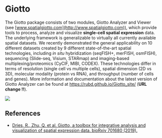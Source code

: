 
<!-- README.md is generated from README.Rmd. Please edit that file -->

<!-- This line is from RStudio -->

# Giotto

<!-- badges: start -->

<!-- badges: end -->

The Giotto package consists of two modules, Giotto Analyzer and Viewer
(see [www.spatialgiotto.com](http://www.spatialgiotto.com)), which
provide tools to process, analyze and visualize **single-cell spatial
expression** data. The underlying framework is generalizable to
virtually all currently available spatial datasets. We recently
demonstrated the general applicability on 10 different datasets created
by 9 different state-of-the-art spatial technologies, including *in
situ* hybridization (seqFISH+, merFISH, osmFISH), sequencing (Slide-seq,
Visium, STARmap) and imaging-based multiplexing/proteomics (CyCIF, MIBI,
CODEX). These technologies differ in terms of resolution (single cell vs
multiple cells), spatial dimension (2D vs 3D), molecular modality
(protein vs RNA), and throughput (number of cells and genes). More
information and documentation about the latest version of Giotto
Analyzer can be found at <https://rubd.github.io/Giotto_site/> (**URL
change \!\!**).

<img src="inst/images/general_figs/overview_datasets.png" />

## References

  - [Dries, R., Zhu, Q. et al. Giotto, a toolbox for integrative
    analysis and visualization of spatial expression data.
    bioRxiv 701680
    (2019).](https://www.biorxiv.org/content/10.1101/701680v2)
